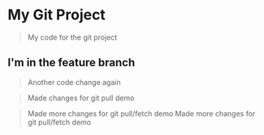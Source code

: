 # My Git Project

> My code for the git project

## I'm in the feature branch

> Another code change again

> Made changes for git pull demo

> Made more changes for git pull/fetch demo
> Made more changes for git pull/fetch demo